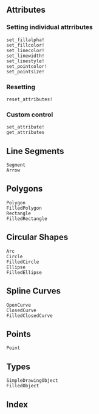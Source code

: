 

## Attributes

### Setting individual attrributes
```@docs
set_fillalpha!
set_fillcolor!
set_linecolor!
set_linewidth!
set_linestyle!
set_pointcolor!
set_pointsize!
```

### Resetting
```@docs
reset_attributes!
```

### Custom control
```@docs
set_attribute!
get_attributes
```


## Line Segments

```@docs
Segment
Arrow
```

## Polygons
```@docs
Polygon
FilledPolygon
Rectangle
FilledRectangle
```



## Circular Shapes

```@docs
Arc
Circle
FilledCircle
Ellipse
FilledEllipse
```


## Spline Curves

```@docs
OpenCurve
ClosedCurve
FilledClosedCurve
```

## Points


```@docs 
Point
```


## Types

```@docs
SimpleDrawingObject
FilledObject
```

## Index

```@index
```
